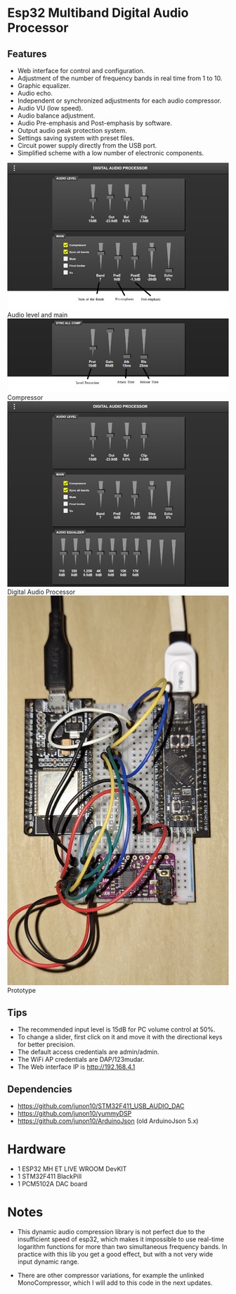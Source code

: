 # Esp32 Multiband Digital Audio Processor

## Features

* Web interface for control and configuration.
* Adjustment of the number of frequency bands in real time from 1 to 10.
* Graphic equalizer.
* Audio echo.
* Independent or synchronized adjustments for each audio compressor.
* Audio VU (low speed).
* Audio balance adjustment.
* Audio Pre-emphasis and Post-emphasis by software.
* Output audio peak protection system.
* Settings saving system with preset files.
* Circuit power supply directly from the USB port.
* Simplified scheme with a low number of electronic components.

<img src="docs/screenshot1.png" />
Audio level and main

<img src="docs/screenshot2.png" />
Compressor

<img src="docs/screenshot3.png" />
Digital Audio Processor

<img src="docs/prototype.jpg" />
Prototype

## Tips

* The recommended input level is 15dB for PC volume control at 50%.
* To change a slider, first click on it and move it with the directional keys for better precision.
* The default access credentials are admin/admin.
* The WiFi AP credentials are DAP/123mudar.
* The Web interface IP is http://192.168.4.1

## Dependencies

* https://github.com/junon10/STM32F411_USB_AUDIO_DAC
* https://github.com/junon10/yummyDSP
* https://github.com/junon10/ArduinoJson (old ArduinoJson 5.x)

# Hardware

* 1 ESP32 MH ET LIVE WROOM DevKIT
* 1 STM32F411 BlackPill
* 1 PCM5102A DAC board

# Notes

* This dynamic audio compression library is not perfect due to the insufficient speed of esp32, which makes it impossible to use real-time logarithm functions for more than two simultaneous frequency bands. In practice with this lib you get a good effect, but with a not very wide input dynamic range.

* There are other compressor variations, for example the unlinked MonoCompressor, which I will add to this code in the next updates.
